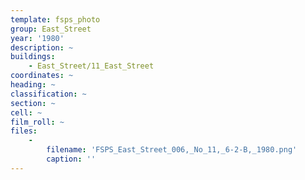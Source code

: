 ```yaml
---
template: fsps_photo
group: East_Street
year: '1980'
description: ~
buildings:
    - East_Street/11_East_Street
coordinates: ~
heading: ~
classification: ~
section: ~
cell: ~
film_roll: ~
files:
    -
        filename: 'FSPS_East_Street_006,_No_11,_6-2-B,_1980.png'
        caption: ''
---
```

